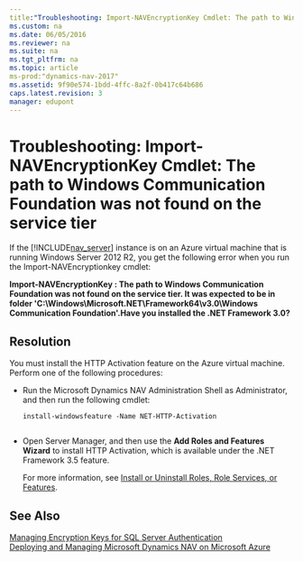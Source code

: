 ```yaml
---
title:"Troubleshooting: Import-NAVEncryptionKey Cmdlet: The path to Windows Communication Foundation was not found on the service tier"
ms.custom: na
ms.date: 06/05/2016
ms.reviewer: na
ms.suite: na
ms.tgt_pltfrm: na
ms.topic: article
ms-prod:"dynamics-nav-2017"
ms.assetid: 9f90e574-1bdd-4ffc-8a2f-0b417c64b686
caps.latest.revision: 3
manager: edupont
---
```

# Troubleshooting: Import-NAVEncryptionKey Cmdlet: The path to Windows Communication Foundation was not found on the service tier
If the [!INCLUDE[nav_server](includes/nav_server_md.md)] instance is on an Azure virtual machine that is running Windows Server 2012 R2, you get the following error when you run the Import\-NAVEncryptionkey cmdlet:  
  
 **Import\-NAVEncryptionKey : The path to Windows Communication Foundation was not found on the service tier. It was expected to be in folder 'C:\\Windows\\Microsoft.NET\\Framework64\\v3.0\\Windows Communication Foundation'.Have you installed the .NET Framework 3.0?**  
  
## Resolution  
 You must install the HTTP Activation feature on the Azure virtual machine. Perform one of the following procedures:  
  
-   Run the Microsoft Dynamics NAV Administration Shell as Administrator, and then run the following cmdlet:  
  
    ```  
    install-windowsfeature -Name NET-HTTP-Activation  
  
    ```  
  
-   Open Server Manager, and then use the **Add Roles and Features Wizard** to install HTTP Activation, which is available under the .NET Framework 3.5 feature.  
  
     For more information, see [Install or Uninstall Roles, Role Services, or Features](http://go.microsoft.com/fwlink/?LinkID=623826).  
  
## See Also  
 [Managing Encryption Keys for SQL Server Authentication](Managing-Encryption-Keys-for-SQL-Server-Authentication.md)   
 [Deploying and Managing Microsoft Dynamics NAV on Microsoft Azure](Deploying-and-Managing-Microsoft-Dynamics-NAV-on-Microsoft-Azure.md)
